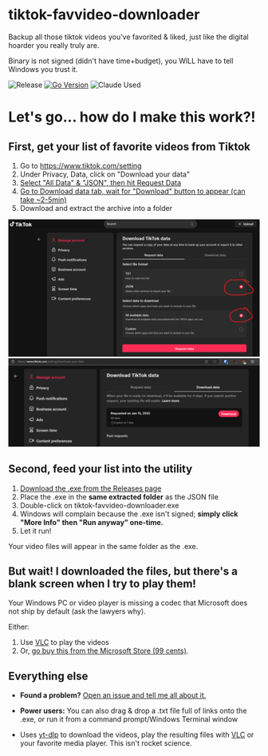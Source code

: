 # tiktok-favvideo-downloader

Backup all those tiktok videos you've favorited & liked, just like the digital hoarder you really truly are.

Binary is not signed (didn't have time+budget), you WILL have to tell Windows you trust it.

![Release](https://github.com/ozskywalker/tiktok-favvideo-downloader/actions/workflows/release-on-tag.yml/badge.svg)
[![Go Version](https://img.shields.io/badge/Go-1.25.1-blue.svg)](https://golang.org/doc/devel/release.html)
![Claude Used](https://img.shields.io/badge/Claude-Used-4B5AEA)

# Let's go... how do I make this work?!

## First, get your list of favorite videos from Tiktok

1. Go to https://www.tiktok.com/setting
2. Under Privacy, Data, click on "Download your data"
3. [Select "All Data" & "JSON", then hit Request Data](https://github.com/ozskywalker/tiktok-favvideo-downloader/blob/main/readme_images/tiktok_download_data_options.png)
4. [Go to Download data tab, wait for "Download" button to appear (can take ~2-5min)](https://github.com/ozskywalker/tiktok-favvideo-downloader/blob/main/readme_images/tiktok_ready_to_download.png)
5. Download and extract the archive into a folder

![screenshot1](https://github.com/ozskywalker/tiktok-favvideo-downloader/blob/main/readme_images/tiktok_download_data_options.png)
![screenshot2](https://github.com/ozskywalker/tiktok-favvideo-downloader/blob/main/readme_images/tiktok_ready_to_download.png)

## Second, feed your list into the utility
1. [Download the .exe from the Releases page](https://github.com/ozskywalker/tiktok-favvideo-downloader/releases)
2. Place the .exe in the **same extracted folder** as the JSON file
3. Double-click on tiktok-favvideo-downloader.exe
4. Windows will complain because the .exe isn't signed; **simply click "More Info" then "Run anyway" one-time.**
5. Let it run!

Your video files will appear in the same folder as the .exe.

## But wait! I downloaded the files, but there's a blank screen when I try to play them!

Your Windows PC or video player is missing a codec that Microsoft does not ship by default (ask the lawyers why).

Either:
1. Use [VLC](https://www.videolan.org/vlc/) to play the videos
2. Or, [go buy this from the Microsoft Store (99 cents)](https://apps.microsoft.com/detail/9nmzlz57r3t7?hl=en-us&gl=US).

## Everything else

* **Found a problem?** [Open an issue and tell me all about it.](https://github.com/ozskywalker/tiktok-favvideo-downloader/issues)

* **Power users:** You can also drag & drop a .txt file full of links onto the .exe, or run it from a command prompt/Windows Terminal window

* Uses [yt-dlp](https://github.com/yt-dlp/yt-dlp) to download the videos, play the resulting files with [VLC](https://www.videolan.org/vlc/) or your favorite media player. This isn't rocket science.